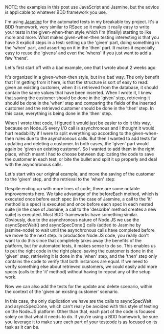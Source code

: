 NOTE: the examples in this post use JavaScript and Jasmine, but the advice is applicable to whatever BDD framework you use.

I'm using <a href="http://pivotal.github.com/jasmine/">Jasmine</a> for the automated tests in my breakable toy project. It's a BDD framework, very similar to RSpec so it makes it really easy to write your tests in the given-when-then style which I'm (finally) starting to like more and more. What makes given-when-then testing interesting is that you have 3 explicit steps in a test: setting up the 'given' part, doing something in the 'when' part, and asserting on it in the 'then' part. It makes it especially easy to reuse the 'givens' and even the 'whens' if you just want to add a few 'thens'.

Let's first start off with a bad example, one that I wrote about 2 weeks ago:

<script src="https://gist.github.com/3728820.js?file=s1.js"></script>

It's organized in a given-when-then style, but in a bad way. The only benefit that I'm getting from it here, is that the structure is sort of easy to read: given an existing customer, when it is retrieved from the database, it should contain the same values that have been inserted. When I wrote it, I knew that saving the customer should be done in the 'given' step, retrieving it should be done in the 'when' step and comparing the fields of the inserted customer and the retrieved customer should be done in the 'then' step. In this case, everything is being done in the 'then' step. 

When I wrote that code, I figured it would just be easier to do it this way, because on Node.JS every I/O call is asynchronous and I thought it would hurt readability if I were to split everything up according to the given-when-then rules due to the asynchronous calls.  But then I wanted to add tests for updating and deleting a customer. In both cases, the 'given' part would again be 'given an existing customer'. So I wanted to add them in the right place, which meant I had to choose between duplicating the code to save the customer in each test, or bite the bullet and split it up properly and deal with the asynchronous calls.

Let's start with our original example, and move the saving of the customer to the 'given' step, and the retrieval to the 'when' step:

<script src="https://gist.github.com/3728820.js?file=s2.js"></script>

Despite ending up with more lines of code, there are some notable improvements here. We take advantage of the beforeEach method, which is executed once before each spec (in the case of Jasmine, a call to the 'it' method is a spec) is executed and once before each spec in each nested suite (in the case of Jasmine, a call to the 'describe' method creates a new suite) is executed. Most BDD-frameworks have something similar. Obviously, due to the asynchronous nature of Node.JS we use the asyncSpecWait() and asyncSpecDone() calls (added to Jasmine by jasmine-node) to wait until the asynchronous calls have completed before we move to the next step. In production Node.JS code, you really don't want to do this since that completely takes away the benefits of the platform, but for automated tests, it makes sense to do so. This enables us to put the right code in the right place: saving the customer is done in the 'given' step, retrieving it is done in the 'when' step, and the 'then' step only contains the code to verify that both instances are equal. If we need to verify something else about retrieved customers, we could easily add more specs (calls to the 'it' method) without having to repeat any of the setup work.

Now we can also add the tests for the update and delete scenario, within the context of the 'given an existing customer' scenario.

<script src="https://gist.github.com/3728820.js?file=s3.js"></script>

In this case, the only duplication we have are the calls to asyncSpecWait and asyncSpecDone, which can't really be avoided with this style of testing on the Node.JS platform. Other than that, each part of the code is focused solely on that what it needs to do. If you're using a BDD framework, be sure you leverage it to make sure each part of your testcode is as focused on its task as it can be.